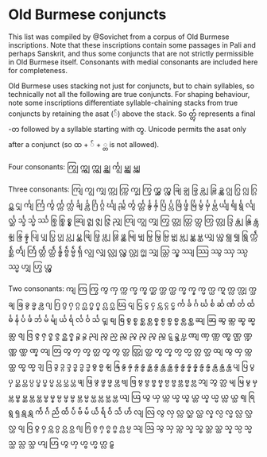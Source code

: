  # Old Burmese conjuncts #

This list was compiled by @Sovichet from a corpus of Old Burmese inscriptions. Note that these inscriptions contain some passages in Pali and perhaps Sanskrit, and thus some conjuncts that are not strictly permissible in Old Burmese itself. Consonants with medial consonants are included here for completeness.

Old Burmese uses stacking not just for conjuncts, but to chain syllables, so technically not all the following are true conjuncts. For shaping behaviour, note some inscriptions differentiate syllable-chaining stacks from true conjuncts by retaining the asat (်) above the stack. So တ္တွ် represents a final -တ followed by a syllable starting with တွ. Unicode permits the asat only after a conjunct (so ထ + ် + ္တ is not allowed).

Four consonants:
ကျြွ
က္ကျွ
က္လျွ
ခ္လျွ
င်္ကျွ
မ္လျွ
မ္လျှ

Three consonants:
ကျြ
ကျွ
ကျှ
က္ကျ
က္ကြ
က္ချ
က္ခြ
က္ဆွ
က္လွ
ချြ
ချွ
ခြွ
ခ္လျ
ခ္လြ
ခ္လွ
ဂျွ
ဂြွ
ဂ္ဂျ
ဂ္ဂြ
ဂ္လွ
ငျှ
င်္ကျ
င်္ကြ
င်္ကွ
င်္က္က
င်္က္လ
င်္ချ
င်္ခ္လ
င်္ဂြ
င်္ဂ္ဂ
င်္ဃျ
င်္ည္က
င်္တွ
င်္တ္တ
င်္နွ
င်္နှ
င်္ပြ
င်္ပ္လ
င်္ဖြ
င်္ဖ္ဖ
င်္မြ
င်္မွ
င်္မှ
င်္မ္လ
င်္ယျ
င်္ရျ
င်္ရွ
င်္လျ
င်္လ္ဆ
င်္သ္ခ
င်္သ္မ
င်္ဿ
စြွ
စ္စြ
စ္စွ
ဆျြ
ဇ္စျ
ဇ္ဇျ
ဇ္ဇြ
ညျှ
တျြ
တျွ
တျှ
တြွ
တ္တျ
တ္တြ
တ္တွ
တ္ပြ
တ္လျ
ဒ္ဒြ
န္တျ
န္တြ
န္တွ
န္ဒျ
န္ဒြ
န္န္ဗ
ပျြ
ပျှ
ပြွ
ပ္ပျ
ပ္လျ
ပ္လွ
ဖျြ
ဖြွ
ဖ္လျ
ဖ္လြ
ဖ္လွ
မျြ
မျှ
မြွ
မြှ
မ္ပြ
မ္ဗျ
မ္လျ
မ္လွ
မ္လှ
ယျှ
ယ္လှ
ရျွ
ရျှ
ရြွ
ရ်္က္က
ရ်္စ္ဆ
ရ်္တျ
ရ်္တြ
ရ်္တ္တ
ရ်္တ္ထ
ရ်္န္ဓ
ရ်္ဗ္ဗ
ရ်္မ္မ
ရ်္ရှ
လျွ
လျှ
လ္လျ
လ္လွ
လ္ဟျ
ၐ္မျ
သျှ
သ္တြ
သ္မှ
ဿျ
ဿြ
ဿွ
ဿှ
ဿ္ပ
ဿ္မ
ဟျှ
ဟြွ
ဟ္လွ

Two consonants:
ကျ
ကြ
ကြွ
ကွ
ကှ
က္က
က္ခ
က္စ
က္ဆ
က္တ
က္ထ
က္ဓ
က္န
က္မ
က္ယ
က္ရ
က္လ
က္လျ
က္သ
ချ
ခြ
ခွ
ခ္မ
ခ္လ
ဂျ
ဂြ
ဂွ
ဂှ
ဂ္ဂ
ဂ္ဃ
ဂ္ဓ
ဂ္န
ဂ္လ
ဂ္သ
ဃြ
ငျ
ငြ
ငွ
ငှ
င္က
င္ဂ
င္မ
င်္က
င်္ခ
င်္ဂ
င်္ဃ
င်္စ
င်္ဆ
င်္ဏ
င်္တ
င်္ထ
င်္ဓ
င်္န
င်္ပ
င်္ဖ
င်္ဘ
င်္မ
င်္မျ
င်္ယ
င်္ရ
င်္လ
င်္ဝ
င်္သ
ၚျ
စျ
စြ
စွ
စ္စ
စ္ဆ
စ္တ
စ္န
စ္ပ
စ္ဗ
စ္မ
စ္လ
စ္လှ
ဆျ
ဆြ
ဆွ
ဆ္က
ဆ္စ
ဆ္မ
ဆ္လ
ဇျ
ဇြ
ဇွ
ဇှ
ဇ္စ
ဇ္ဇ
ဇ္ည
ဇ္န
ဉ္စ
ဉ္ဇ
ညျ
ညွ
ညှ
ည္က
ည္စ
ည္ဇ
ည္မ
ည္သ
ဋ္ဋ
ဍွ
ဎ္ဍ
ဏျ
ဏှ
ဏ္က
ဏ္စ
ဏ္ဌ
ဏ္ဍ
ဏ္ဏ
ဏ္ထ
ဏ္န
တျ
တြ
တွ
တှ
တ္ခ
တ္ဃ
တ္စ
တ္ဇ
တ္တ
တ္တျြ
တ္ထ
တ္ဓ
တ္န
တ္ပ
တ္မ
တ္လ
တ္သ
ထျ
ထွ
ထှ
ထ္က
ထ္ထ
ထ္ဓ
ထ္မ
ဒျ
ဒြ
ဒွ
ဒ္ဂ
ဒ္ဒ
ဒ္ဓ
ဒ္ဗ
ဒ္မ
ဓွ
ဓ္မ
နျ
နြ
နွ
နှ
န္ဂ
န္စ
န္ဆ
န္ဇ
န္တ
န္ထ
န္ဒ
န္ဓ
န္န
န္နှ
န္ဗ
န္မ
န္လ
န္သ
န္ဟ
ပျ
ပြ
ပွ
ပှ
ပ္ဆ
ပ္တ
ပ္ပ
ပ္ဖ
ပ္ဗ
ပ္မ
ပ္လ
ပ္သ
ပ္ဟ
ဖျ
ဖြ
ဖွ
ဖ္ဗ
ဖ္မ
ဖ္လ
ဗျ
ဗြ
ဗွ
ဗ္ဇ
ဗ္ဓ
ဗ္န
ဗ္ပ
ဗ္ဗ
ဗ္ဘ
ဗ္မ
ဗ္လ
ဘျ
ဘွ
ဘ္လ
မျ
မြ
မွ
မှ
မ္က
မ္စ
မ္ဆ
မ္တ
မ္ထ
မ္ဓ
မ္န
မ္ပ
မ္ဖ
မ္ဗ
မ္ဘ
မ္မ
မ္ယ
မ္လ
မ္သ
မ္ဟ
ယျ
ယြ
ယွ
ယှ
ယ္က
ယ္ခ
ယ္စ
ယ္တ
ယ္န
ယ္မ
ယ္လ
ယ္သ
ရျ
ရြ
ရွ
ရှ
ရ္သ
ရ္ဟ
ရ်္က
ရ်္ဂ
ရ်္ည
ရ်္ထ
ရ်္ပ
ရ်္ဗ
ရ်္မ
ရ်္ယ
ရ်္ရ
ရ်္ဝ
ရ်္သ
ရ်္ဟ
လျ
လြ
လွ
လှ
လ္က
လ္ဆ
လ္ထ
လ္န
လ္ပ
လ္မ
လ္လ
လ္သ
လ္ဟ
ဝျ
ဝြ
ဝွ
ဝှ
ဝ္က
ဝ္ပ
ဝ္လ
ဝ္သ
ၐျ
ၐြ
ၐွ
ၐှ
ၐ္စ
ၐ္ဗ
ၐ္လ
ၑ္ပ
သျ
သြ
သွ
သှ
သ္က
သ္ခ
သ္စ
သ္တ
သ္ထ
သ္န
သ္ပ
သ္မ
သ္ယ
သ္လ
သ္သ
ဟျ
ဟြ
ဟွ
ဟှ
ဟ္ဗ
ဟ္မ
ဟ္လ
ဠှ
